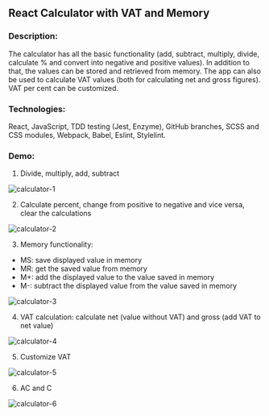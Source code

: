 ## React Calculator with VAT and Memory

### Description: 
The calculator has all the basic functionality (add, subtract, multiply, divide, calculate % and convert into negative and positive values). In addition to that, the values can be stored and retrieved from memory. The app can also be used to calculate VAT values (both for calculating net and gross figures). VAT per cent can be customized.

### Technologies: 
React, JavaScript, TDD testing (Jest, Enzyme), GitHub branches, SCSS and CSS modules, Webpack, Babel, Eslint, Stylelint.

### Demo:
1. Divide, multiply, add, subtract

![calculator-1](https://user-images.githubusercontent.com/66952678/100894985-fbe86080-34b4-11eb-9a45-057bf8d0a78a.gif)

2. Calculate percent, change from positive to negative and vice versa, clear the calculations

![calculator-2](https://user-images.githubusercontent.com/66952678/100895559-9cd71b80-34b5-11eb-810a-29a017bc9ac7.gif)

3. Memory functionality:
- MS: save displayed value in memory
- MR: get the saved value from memory
- M+: add the displayed value to the value saved in memory
- M-: subtract the displayed value from the value saved in memory

![calculator-3](https://user-images.githubusercontent.com/66952678/100896561-a614b800-34b6-11eb-9c52-5721b954a1c6.gif)

4. VAT calculation: calculate net (value without VAT) and gross (add VAT to net value)

![calculator-4](https://user-images.githubusercontent.com/66952678/100897042-305d1c00-34b7-11eb-8e94-c7bfa687493d.gif)


5. Customize VAT 

![calculator-5](https://user-images.githubusercontent.com/66952678/100897444-977ad080-34b7-11eb-9d95-e42a2657ce01.gif)

6. AC and C

![calculator-6](https://user-images.githubusercontent.com/66952678/100897815-022c0c00-34b8-11eb-9da8-2f4d1d3dfb40.gif)
